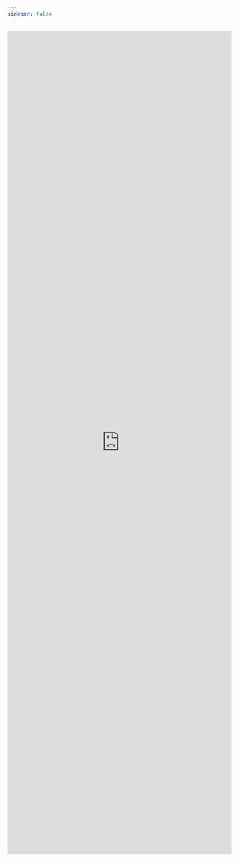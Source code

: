 ```yaml
---
sidebar: false
---
```


<iframe frameborder="0" width="100%" height="1850pt" src="https://surveys.hotjar.com/s?siteId=1346481&surveyId=140169"></iframe>
